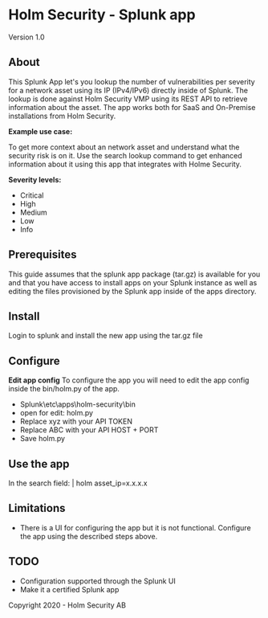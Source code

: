 # Holm Security - Splunk app

Version 1.0

## About

This Splunk App let's you lookup the number of vulnerabilities per severity for a network asset using its IP (IPv4/IPv6) directly inside of Splunk. The lookup is done against Holm Security VMP using its REST API to retrieve information about the asset.
The app works both for SaaS and On-Premise installations from Holm Security.

**Example use case:**

To get more context about an network asset and understand what the security risk is on it. Use the search lookup command to get enhanced information about it using this app that integrates with Holme Security. 


**Severity levels:**


- Critical
- High
- Medium
- Low
- Info

## Prerequisites

This guide assumes that the splunk app package (tar.gz) is available for you and that you have access to install apps on your Splunk instance as well as editing the files provisioned by the Splunk app inside of the apps directory.

## Install

Login to splunk and install the new app using the tar.gz file

## Configure

**Edit app config**
To configure the app you will need to edit the app config inside the bin/holm.py of the app.

- Splunk\etc\apps\holm-security\bin
- open for edit: holm.py
- Replace xyz with your API TOKEN
- Replace ABC with your API HOST + PORT
- Save holm.py

## Use the app

In the search field: | holm asset_ip=x.x.x.x

## Limitations

- There is a UI for configuring the app but it is not functional. Configure the app using the described steps above.

## TODO

- Configuration supported through the Splunk UI
- Make it a certified Splunk app

Copyright 2020 - Holm Security AB
